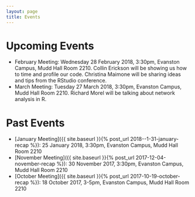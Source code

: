 ```yaml
---
layout: page
title: Events
---
```


# Upcoming Events

* February Meeting: Wednesday 28 February 2018, 3:30pm, Evanston Campus, Mudd Hall Room 2210.  Collin Erickson will be showing us how to time and profile our code.  Christina Maimone will be sharing ideas and tips from the RStudio conference.
* March Meeting: Tuesday 27 March 2018, 3:30pm, Evanston Campus, Mudd Hall Room 2210.  Richard Morel will be talking about network analysis in R.



# Past Events

* [January Meeting]({{ site.baseurl }}{% post_url 2018--1-31-january-recap %}): 25 January 2018, 3:30pm, Evanston Campus, Mudd Hall Room 2210
* [November Meeting]({{ site.baseurl }}{% post_url 2017-12-04-november-recap %}): 30 November 2017, 3:30pm, Evanston Campus, Mudd Hall Room 2210
* [October Meeting]({{ site.baseurl }}{% post_url 2017-10-19-october-recap %}): 18 October 2017, 3-5pm, Evanston Campus, Mudd Hall Room 2210